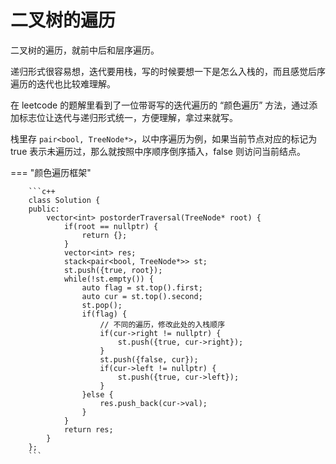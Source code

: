 # 二叉树的遍历

二叉树的遍历，就前中后和层序遍历。

递归形式很容易想，迭代要用栈，写的时候要想一下是怎么入栈的，而且感觉后序遍历的迭代也比较难理解。

在 leetcode 的题解里看到了一位带哥写的迭代遍历的 “颜色遍历” 方法，通过添加标志位让迭代与递归形式统一，方便理解，拿过来就写。

栈里存 `pair<bool, TreeNode*>`，以中序遍历为例，如果当前节点对应的标记为 true 表示未遍历过，那么就按照中序顺序倒序插入，false 则访问当前结点。

=== "颜色遍历框架"

		```c++
		class Solution {
		public:
		    vector<int> postorderTraversal(TreeNode* root) {
		        if(root == nullptr) {
		            return {};
		        }
		        vector<int> res;
		        stack<pair<bool, TreeNode*>> st;
		        st.push({true, root});
		        while(!st.empty()) {
		            auto flag = st.top().first;
		            auto cur = st.top().second;
		            st.pop();
		            if(flag) {
		                // 不同的遍历，修改此处的入栈顺序
		                if(cur->right != nullptr) {
		                    st.push({true, cur->right});
		                }
		                st.push({false, cur});
		                if(cur->left != nullptr) {
		                    st.push({true, cur->left});
		                }
		            }else {
		                res.push_back(cur->val);
		            }
		        }
		        return res;
		    }
		};
		```
